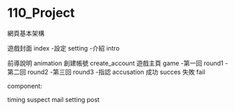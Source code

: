 # 110_Project

網頁基本架構

遊戲封面 index -設定 setting -介紹 intro

前導說明 animation
創建帳號 create_account
遊戲主頁 game -第一回 round1 -第二回 round2 -第三回 round3 -指認 accusation
成功 succes
失敗 fail

component:

timing
suspect
mail
setting
post
